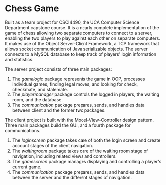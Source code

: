# Chess Game

Built as a team project for CSCI4490, the UCA Computer Science Department capstone course. It is a nearly complete implementation of the game of chess
allowing two separate computers to connect to a server, enabling the two players to play against each other on separate computers. It makes use of the
Object Server-Client Framework, a TCP framework that allows socket communication of Java serializable objects. The server connects to a MySQL database
to keep track of players' login information and statistics.

The server project consists of three main packages:
1. The *gamelogic* package represents the game in OOP, processes individual games, finding legal moves, and looking for check, checkmate, and stalemate. 
2. The *playermanager* package controls the logged in players, the waiting room, and the database.
3. The *communication* package prepares, sends, and handles data between client and the former two packages.

The client project is built with the Model-View-Controller design pattern. Three main packages build the GUI, and a fourth package for communications.
1. The *loginscreen* package takes care of both the login screen and create account stages of the client navigation.
2. The *waitingroom* package takes care of the waiting room stage of navigation, including related views and controllers.
3. The *gamescreen* package manages displaying and controlling a player's current game.
4. The *communication* package prepares, sends, and handles data between the server and the different stages of navigation.
